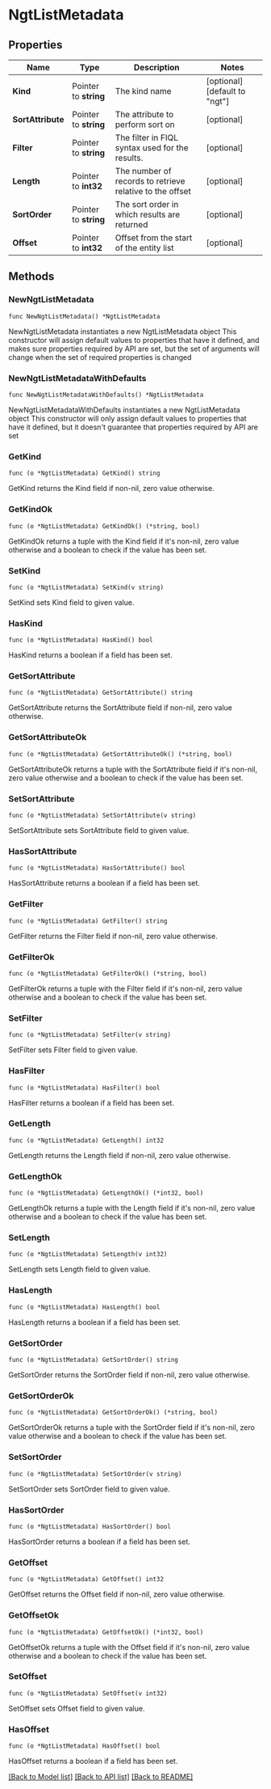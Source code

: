 # NgtListMetadata

## Properties

Name | Type | Description | Notes
------------ | ------------- | ------------- | -------------
**Kind** | Pointer to **string** | The kind name | [optional] [default to "ngt"]
**SortAttribute** | Pointer to **string** | The attribute to perform sort on | [optional] 
**Filter** | Pointer to **string** | The filter in FIQL syntax used for the results. | [optional] 
**Length** | Pointer to **int32** | The number of records to retrieve relative to the offset | [optional] 
**SortOrder** | Pointer to **string** | The sort order in which results are returned | [optional] 
**Offset** | Pointer to **int32** | Offset from the start of the entity list | [optional] 

## Methods

### NewNgtListMetadata

`func NewNgtListMetadata() *NgtListMetadata`

NewNgtListMetadata instantiates a new NgtListMetadata object
This constructor will assign default values to properties that have it defined,
and makes sure properties required by API are set, but the set of arguments
will change when the set of required properties is changed

### NewNgtListMetadataWithDefaults

`func NewNgtListMetadataWithDefaults() *NgtListMetadata`

NewNgtListMetadataWithDefaults instantiates a new NgtListMetadata object
This constructor will only assign default values to properties that have it defined,
but it doesn't guarantee that properties required by API are set

### GetKind

`func (o *NgtListMetadata) GetKind() string`

GetKind returns the Kind field if non-nil, zero value otherwise.

### GetKindOk

`func (o *NgtListMetadata) GetKindOk() (*string, bool)`

GetKindOk returns a tuple with the Kind field if it's non-nil, zero value otherwise
and a boolean to check if the value has been set.

### SetKind

`func (o *NgtListMetadata) SetKind(v string)`

SetKind sets Kind field to given value.

### HasKind

`func (o *NgtListMetadata) HasKind() bool`

HasKind returns a boolean if a field has been set.

### GetSortAttribute

`func (o *NgtListMetadata) GetSortAttribute() string`

GetSortAttribute returns the SortAttribute field if non-nil, zero value otherwise.

### GetSortAttributeOk

`func (o *NgtListMetadata) GetSortAttributeOk() (*string, bool)`

GetSortAttributeOk returns a tuple with the SortAttribute field if it's non-nil, zero value otherwise
and a boolean to check if the value has been set.

### SetSortAttribute

`func (o *NgtListMetadata) SetSortAttribute(v string)`

SetSortAttribute sets SortAttribute field to given value.

### HasSortAttribute

`func (o *NgtListMetadata) HasSortAttribute() bool`

HasSortAttribute returns a boolean if a field has been set.

### GetFilter

`func (o *NgtListMetadata) GetFilter() string`

GetFilter returns the Filter field if non-nil, zero value otherwise.

### GetFilterOk

`func (o *NgtListMetadata) GetFilterOk() (*string, bool)`

GetFilterOk returns a tuple with the Filter field if it's non-nil, zero value otherwise
and a boolean to check if the value has been set.

### SetFilter

`func (o *NgtListMetadata) SetFilter(v string)`

SetFilter sets Filter field to given value.

### HasFilter

`func (o *NgtListMetadata) HasFilter() bool`

HasFilter returns a boolean if a field has been set.

### GetLength

`func (o *NgtListMetadata) GetLength() int32`

GetLength returns the Length field if non-nil, zero value otherwise.

### GetLengthOk

`func (o *NgtListMetadata) GetLengthOk() (*int32, bool)`

GetLengthOk returns a tuple with the Length field if it's non-nil, zero value otherwise
and a boolean to check if the value has been set.

### SetLength

`func (o *NgtListMetadata) SetLength(v int32)`

SetLength sets Length field to given value.

### HasLength

`func (o *NgtListMetadata) HasLength() bool`

HasLength returns a boolean if a field has been set.

### GetSortOrder

`func (o *NgtListMetadata) GetSortOrder() string`

GetSortOrder returns the SortOrder field if non-nil, zero value otherwise.

### GetSortOrderOk

`func (o *NgtListMetadata) GetSortOrderOk() (*string, bool)`

GetSortOrderOk returns a tuple with the SortOrder field if it's non-nil, zero value otherwise
and a boolean to check if the value has been set.

### SetSortOrder

`func (o *NgtListMetadata) SetSortOrder(v string)`

SetSortOrder sets SortOrder field to given value.

### HasSortOrder

`func (o *NgtListMetadata) HasSortOrder() bool`

HasSortOrder returns a boolean if a field has been set.

### GetOffset

`func (o *NgtListMetadata) GetOffset() int32`

GetOffset returns the Offset field if non-nil, zero value otherwise.

### GetOffsetOk

`func (o *NgtListMetadata) GetOffsetOk() (*int32, bool)`

GetOffsetOk returns a tuple with the Offset field if it's non-nil, zero value otherwise
and a boolean to check if the value has been set.

### SetOffset

`func (o *NgtListMetadata) SetOffset(v int32)`

SetOffset sets Offset field to given value.

### HasOffset

`func (o *NgtListMetadata) HasOffset() bool`

HasOffset returns a boolean if a field has been set.


[[Back to Model list]](../README.md#documentation-for-models) [[Back to API list]](../README.md#documentation-for-api-endpoints) [[Back to README]](../README.md)


